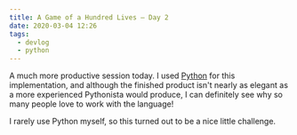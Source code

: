 ```yaml
---
title: A Game of a Hundred Lives — Day 2
date: 2020-03-04 12:26
tags:
  - devlog
  - python
---
```


A much more productive session today. I used [Python][1] for this implementation, and
although the finished product isn't nearly as elegant as a more experienced
Pythonista would produce, I can definitely see why so many people love to work
with the language!

I rarely use Python myself, so this turned out to be a nice little challenge.

[1]: https://github.com/iainreid820/game-of-life/blob/master/python/main.py
